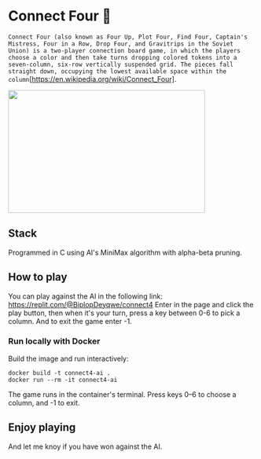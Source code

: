 # Connect Four :robot:

`Connect Four (also known as Four Up, Plot Four, Find Four, Captain's Mistress, Four in a Row, Drop Four, and Gravitrips in the Soviet Union) is a two-player connection board game, in which the players choose a color and then take turns dropping colored tokens into a seven-column, six-row vertically suspended grid. The pieces fall straight down, occupying the lowest available space within the column`[https://en.wikipedia.org/wiki/Connect_Four].

<img src="https://upload.wikimedia.org/wikipedia/commons/a/ad/Connect_Four.gif" width="400" height="250" />


## Stack
Programmed in C using AI's MiniMax algorithm with alpha-beta pruning.

## How to play
You can play against the AI in the following link: https://replit.com/@BiplopDeyqwe/connect4
Enter in the page and click the play button, then when it's your turn, press a key between 0-6 to pick a column.
And to exit the game enter -1.

### Run locally with Docker

Build the image and run interactively:

```
docker build -t connect4-ai .
docker run --rm -it connect4-ai
```

The game runs in the container's terminal. Press keys 0–6 to choose a column, and -1 to exit.

## Enjoy playing 
And let me knoy if you have won against the AI.
